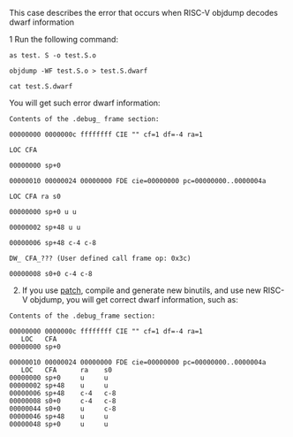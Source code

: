 This case describes the error that occurs when RISC-V objdump decodes dwarf information

1 Run the following command:
```
as test. S -o test.S.o

objdump -WF test.S.o > test.S.dwarf

cat test.S.dwarf
```

You will get such error dwarf information:
```
Contents of the .debug_ frame section:

00000000 0000000c ffffffff CIE "" cf=1 df=-4 ra=1

LOC CFA

00000000 sp+0

00000010 00000024 00000000 FDE cie=00000000 pc=00000000..0000004a

LOC CFA ra s0

00000000 sp+0 u u

00000002 sp+48 u u

00000006 sp+48 c-4 c-8

DW_ CFA_??? (User defined call frame op: 0x3c)

00000008 s0+0 c-4 c-8
```


2. If you use [patch](https://github.com/zeng-xiao/gnu-bug-fix/blob/main/EG-769/0001-RISC-V-Fix-R_RISCV_SUB6-dwarf-information-processing.patch), compile and generate new binutils, and use new RISC-V objdump, you will get correct dwarf information, such as:
```
Contents of the .debug_frame section:

00000000 0000000c ffffffff CIE "" cf=1 df=-4 ra=1
   LOC   CFA
00000000 sp+0

00000010 00000024 00000000 FDE cie=00000000 pc=00000000..0000004a
   LOC   CFA      ra    s0
00000000 sp+0     u     u
00000002 sp+48    u     u
00000006 sp+48    c-4   c-8
00000008 s0+0     c-4   c-8
00000044 s0+0     u     c-8
00000046 sp+48    u     u
00000048 sp+0     u     u
```
